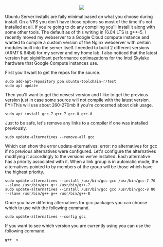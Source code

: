 <p align="center">
<img src="https://www.adamayala.com/images/logo-100x100.png">
</p>

Ubuntu Server installs are faily minimal based on what you choose during install. On a VPS you don't have those options so most of the time it's not installed at all. If you're going to do any compiling you'll install it along with some other tools. The default as of this writing in 16.04 LTS is g++-5. I recently moved my webserver to a Google Cloud compute instance and wanted to compile a custom version of the Nginx webserver with certain modules built into the server itself. I needed to build 2 different versions (ARM7 & 64bit) for my server and my home lab. I also noticed that the latest version had siginificant performance optimazations for the Intel Skylake hardware that Google Compute instances use.

First you'll want to get the repos for the source.
```
sudo add-apt-repository ppa:ubuntu-toolchain-r/test
sudo apt update
```
Then you'll want to get the newest version and I like to get the previous version just in case some source will not compile with the latest version. FYI-This will use about 260-270mb if you're concerned about disk usage.
```
sudo apt install gcc-7 g++-7 gcc-8 g++-8
```
Just to be safe, let's remove any links to a compiler if one was installed previously.
```
sudo update-alternatives --remove-all gcc
```
Which can show the error update-alternatives: error: no alternatives for gcc if no previous alternatives were configured. Let's configure the alternatives modifying it accordingly to the versions we've installed. Each alternative has a priority associated with it. When a link group is in automatic mode, the alternatives pointed to by members of the group will be those which have the highest priority.
```
sudo update-alternatives --install /usr/bin/gcc gcc /usr/bin/gcc-7 70 --slave /usr/bin/g++ g++ /usr/bin/g++-7
sudo update-alternatives --install /usr/bin/gcc gcc /usr/bin/gcc-8 80 --slave /usr/bin/g++ g++ /usr/bin/g++-8
```
Once you have differing alternatives for gcc packages you can choose which to use with the following command.
```
sudo update-alternatives --config gcc
```
If you want to see which version you are currently using you can use the following command.
```
g++ -v
```
